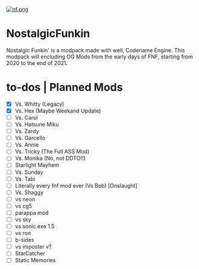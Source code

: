 [![nf.png](https://i.postimg.cc/YCFPbpny/nf.png)](https://postimg.cc/TKRQPXXr)
# NostalgicFunkin
Nostalgic Funkin' is a modpack made with well, Codename Engine.
This modpack will encluding OG Mods from the early days of FNF, starting from 2020 to the end of 2021.

# to-dos | Planned Mods
- [x] Vs. Whitty (Legacy)
- [x] Vs. Hex (Maybe Weekand Update)
- [ ] Vs. Carol
- [ ] Vs. Hatsune Miku
- [ ] Vs. Zardy
- [ ] Vs. Garcello
- [ ] Vs. Annie
- [ ] Vs. Tricky (The Full ASS Mod)
- [ ] Vs. Monika (No, not DDTO!!)
- [ ] Starlight Mayhem
- [ ] Vs. Sunday
- [ ] Vs. Tabi
- [ ] Literally every fnf mod ever (Vs Bob) [Onslaught]
- [ ] Vs. Shaggy
- [ ] vs neon
- [ ] vs cg5
- [ ] parappa mod
- [ ] vs sky
- [ ] vs sonic.exe 1.5
- [ ] vs ron
- [ ] b-sides
- [ ] vs imposter v?
- [ ] StarCatcher
- [ ] Static Memories
